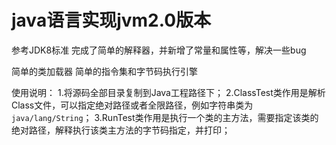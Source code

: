 # java语言实现jvm2.0版本
参考JDK8标准
完成了简单的解释器，并新增了常量和属性等，解决一些bug

简单的类加载器
简单的指令集和字节码执行引擎

使用说明：
1.将源码全部目录复制到Java工程路径下；
2.ClassTest类作用是解析Class文件，可以指定绝对路径或者全限路径，例如字符串类为`java/lang/String`；
3.RunTest类作用是执行一个类的主方法，需要指定该类的绝对路径，解释执行该类主方法的字节码指定，并打印；
